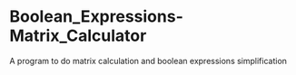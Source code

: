 # Boolean_Expressions-Matrix_Calculator
A program to do matrix calculation and boolean expressions simplification
